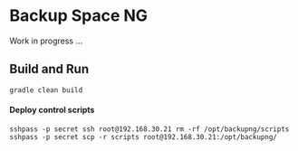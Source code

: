 Backup Space NG
===============
Work in progress ...

Build and Run
-------------
```gradle clean build```

#### Deploy control scripts
```
sshpass -p secret ssh root@192.168.30.21 rm -rf /opt/backupng/scripts
sshpass -p secret scp -r scripts root@192.168.30.21:/opt/backupng/
```
